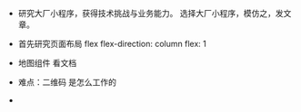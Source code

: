 - 研究大厂小程序，获得技术挑战与业务能力。
  选择大厂小程序，模仿之，发文章。

- 首先研究页面布局
  flex flex-direction: column
  flex: 1

- 地图组件
  看文档

- 难点：二维码
  是怎么工作的

- 